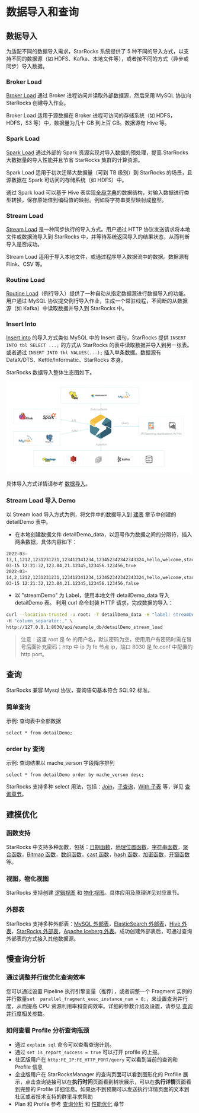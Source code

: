 # 数据导入和查询

## 数据导入

为适配不同的数据导入需求，StarRocks 系统提供了 5 种不同的导入方式，以支持不同的数据源（如 HDFS、Kafka、本地文件等），或者按不同的方式（异步或同步）导入数据。

### Broker Load

[Broker Load](/loading/BrokerLoad.md) 通过 Broker 进程访问并读取外部数据源，然后采用 MySQL 协议向 StarRocks 创建导入作业。

Broker Load 适用于源数据在 Broker 进程可访问的存储系统（如 HDFS，HDFS，S3 等）中，数据量为几十 GB 到上百 GB。数据源有 Hive 等。

### Spark Load

[Spark Load](/loading/SparkLoad.md) 通过外部的 Spark 资源实现对导入数据的预处理，提高 StarRocks 大数据量的导入性能并且节省 StarRocks 集群的计算资源。

Spark Load 适用于初次迁移大数据量（可到 TB 级别）到 StarRocks 的场景，且源数据在 Spark 可访问的存储系统（如 HDFS）中。

通过 Spark load 可以基于 Hive 表实现[全局字典](/loading/SparkLoad.md#全局字典)的数据结构，对输入数据进行类型转换，保存原始值到编码值的映射。例如将字符串类型映射成整型。

### Stream Load

[Stream Load](/loading/StreamLoad.md) 是一种同步执行的导入方式。用户通过 HTTP 协议发送请求将本地文件或数据流导入到 StarRocks 中，并等待系统返回导入的结果状态，从而判断导入是否成功。

Stream Load 适用于导入本地文件，或通过程序导入数据流中的数据。数据源有 Flink、CSV 等。

### Routine Load

[Routine Load](/loading/RoutineLoad.md)（例行导入）提供了一种自动从指定数据源进行数据导入的功能。用户通过 MySQL 协议提交例行导入作业，生成一个常驻线程，不间断的从数据源（如 Kafka）中读取数据并导入到 StarRocks 中。

### Insert Into

[Insert into](/loading/InsertInto.md) 的导入方式类似 MySQL 中的 Insert 语句，StarRocks 提供 `INSERT INTO tbl SELECT ...;` 的方式从 StarRocks 的表中读取数据并导入到另一张表。或者通过 `INSERT INTO tbl VALUES(...);` 插入单条数据。数据源有 DataX/DTS、Kettle/Informatic、StarRocks 本身。

StarRocks 数据导入整体生态图如下。

![starrocks_ecology](../assets/screenshot_1615530614737.png)

具体导入方式详情请参考 [数据导入](../loading/Loading_intro.md)。

### Stream Load 导入 Demo

以 Stream load 导入方式为例，将文件中的数据导入到 [建表](/quick_start/Create_table.md) 章节中创建的 detailDemo 表中。

* 在本地创建数据文件 detailDemo_data，以逗号作为数据之间的分隔符，插入两条数据，具体内容如下：

```Plain Text
2022-03-13,1,1212,1231231231,123412341234,123452342342343324,hello,welcome,starrocks,2022-03-15 12:21:32,123.04,21.12345,123456.123456,true
2022-03-14,2,1212,1231231231,123412341234,123452342342343324,hello,welcome,starrocks,2022-03-15 12:21:32,123.04,21.12345,123456.123456,false
```

* 以 "streamDemo" 为 Label，使用本地文件 detailDemo_data 导入 detailDemo 表。
利用 curl 命令封装 HTTP 请求，完成数据的导入：

```bash
curl --location-trusted -u root: -T detailDemo_data -H "label: streamDemo" \
-H "column_separator:," \
http://127.0.0.1:8030/api/example_db/detailDemo_stream_load
```

> 注意：这里 root 是 fe 的用户名，默认密码为空，使用用户有密码时需在冒号后面补充密码；http 中 ip 为 fe 节点 ip，端口 8030 是 fe.conf 中配置的 http port。

## 查询

StarRocks 兼容 Mysql 协议，查询语句基本符合 SQL92 标准。

### 简单查询

示例: 查询表中全部数据

```Plain SQL
select * from detailDemo;
```

### order by 查询

示例: 查询结果以 mache_verson 字段降序排列

```Plain SQL
select * from detailDemo order by mache_verson desc;
```

StarRocks 支持多种 select 用法，包括：[Join](/sql-reference/sql-statements/data-manipulation/SELECT.md#%E8%BF%9E%E6%8E%A5join)，[子查询](/sql-reference/sql-statements/data-manipulation/SELECT.md#子查询)，[With 子表](/sql-reference/sql-statements/data-manipulation/SELECT.md#with%E5%AD%90%E5%8F%A5) 等，详见 [查询章节](/sql-reference/sql-statements/data-manipulation/SELECT.md)。

## 建模优化

### 函数支持

StarRocks 中支持多种函数，包括：[日期函数](/sql-reference/sql-functions/date-time-functions/)，[地理位置函数](/sql-reference/sql-functions/spatial-functions)，[字符串函数](/sql-reference/sql-functions/string-functions/)，[聚合函数](/sql-reference/sql-functions/aggregate-functions/)，[Bitmap 函数](/sql-reference/sql-functions/bitmap-functions/)，[数组函数](/sql-reference/sql-functions/array-functions/)，[cast 函数](/sql-reference/sql-functions/cast.md)，[hash 函数](/sql-reference/sql-functions/hash-functions/)，[加密函数](/sql-reference/sql-functions/encryption-functions/)，[开窗函数](/using_starrocks/Window_function.md) 等。

### 视图，物化视图

StarRocks 支持创建 [逻辑视图](/sql-reference/sql-statements/data-definition/CREATE%20VIEW.md#description) 和 [物化视图](/using_starrocks/Materialized_view.md#物化视图)。具体应用及原理详见对应章节。

### 外部表

StarRocks 支持多种外部表：[MySQL 外部表](/using_starrocks/External_table.md#MySQL外部表)，[ElasticSearch 外部表](/using_starrocks/External_table.md#ElasticSearch外部表)，[Hive 外表](/using_starrocks/External_table.md#Hive外表)，[StarRocks 外部表](/using_starrocks/External_table.md#StarRocks外部表)，[Apache Iceberg 外表](/using_starrocks/External_table.md#apache-iceberg%E5%A4%96%E8%A1%A8)。成功创建外部表后，可通过查询外部表的方式接入其他数据源。

## 慢查询分析

### 通过调整并行度优化查询效率

您可以通过设置 Pipeline 执行引擎变量（推荐），或者调整一个 Fragment 实例的并行数量`set  parallel_fragment_exec_instance_num = 8;`，来设置查询并行度，从而提高 CPU 资源利用率和查询效率。详细的参数介绍及设置，请参见 [查询并行度相关参数](/administration/Query_management.md/#查询相关的session变量)。

### 如何查看 Profile 分析查询瓶颈

* 通过 `explain sql` 命令可以查看查询计划。
* 通过 `set is_report_success = true` 可以打开 profile 的上报。
* 社区版用户在 `http:FE_IP:FE_HTTP_PORT/query` 可以看到当前的查询和 Profile 信息
* 企业版用户在 StarRocksManager 的查询页面可以看到图形化的 Profille 展示，点击查询链接可以在**执行时间**页面看到树状展示，可以在**执行详情**页面看到完整的 Profile 详细信息。如果达不到预期可以发送执行详情页面的文本到社区或者技术支持的群里寻求帮助
* Plan 和 Profile 参考 [查询分析](../administration/Query_planning.md) 和 [性能优化](../administration/Profiling.md) 章节
